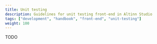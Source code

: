 ```yaml
---
title: Unit testing
description: Guidelines for unit testing front-end in Altinn Studio
tags: ["development", "handbook", "front-end", "unit-testing"]
weight: 100
---
```


TODO